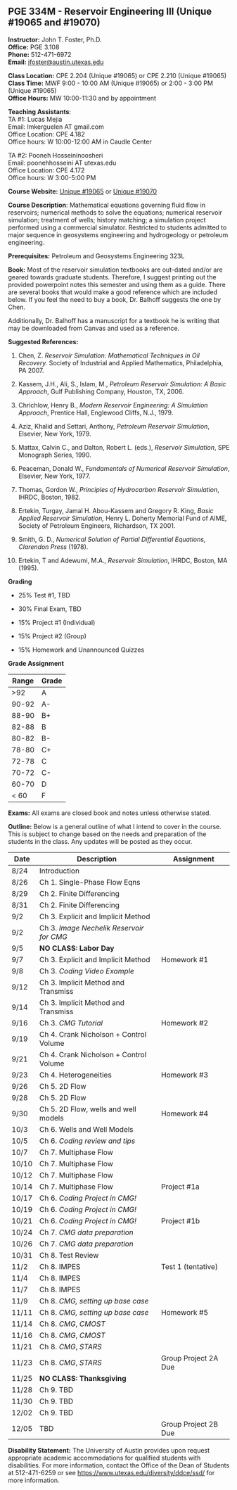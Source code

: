 <!--
.. title: Syllabus
.. slug: index
.. date: 2016-08-23 08:40:03 UTC-05:00
.. template: notitle.tmpl
.. description: PGE 323M - Reservoir Engineering III syllabus page
-->

## PGE 334M - Reservoir Engineering III (Unique #19065 and #19070)


**Instructor:** John T. Foster, Ph.D.  
**Office:** PGE 3.108  
**Phone:** 512-471-6972  
**Email:** [jfoster@austin.utexas.edu](mailto:jfoster@austin.utexas.edu)  

**Class Location:** CPE 2.204 (Unique #19065) or CPE 2.210 (Unique #19065)   
**Class Time:** MWF 9:00 - 10:00 AM (Unique #19065) or 2:00 - 3:00 PM (Unique #19065)  
**Office Hours:** MW 10:00-11:30 and by appointment   

**Teaching Assistants**:  
TA #1: Lucas Mejia   
Email: lmkerguelen AT gmail.com   
Office Location: CPE 4.182  
Office hours: W 10:00-12:00 AM in Caudle Center

TA #2: Pooneh Hosseininoosheri  
Email: poonehhosseini AT utexas.edu  
Office Location: CPE 4.172  
Office hours: W 3:00-5:00 PM  


**Course Website:** [Unique #19065](https://utexas.instructure.com/courses/1178879) or [Unique #19070](https://utexas.instructure.com/courses/1178880)

**Course Description**: Mathematical equations governing fluid flow in reservoirs; numerical methods to solve the equations; numerical reservoir simulation; treatment of wells; history matching; a simulation project performed using a commercial simulator. Restricted to students admitted to major sequence in geosystems engineering and hydrogeology or petroleum engineering. 


**Prerequisites:** Petroleum and Geosystems Engineering 323L

**Book:** Most of the reservoir simulation textbooks are out-dated and/or are geared towards graduate students. Therefore, I suggest printing out the provided powerpoint notes this semester and using them as a guide. There are several books that would make a good reference which are included below. If you feel the need to buy a book, Dr. Balhoff suggests the one by Chen.

Additionally, Dr. Balhoff has a manuscript for a textbook he is writing that may be downloaded from Canvas and used as a reference.

**Suggested References:**

1. Chen, Z. *Reservoir Simulation: Mathematical Techniques in Oil Recovery.* Society of Industrial and Applied Mathematics, Philadelphia, PA 2007.

1. Kassem, J.H., Ali, S., Islam, M., *Petroleum Reservoir Simulation: A Basic Approach*, Gulf Publishing Company, Houston, TX, 2006.

1. Chrichlow, Henry B., *Modern Reservoir Engineering: A Simulation Approach*, Prentice Hall, Englewood Cliffs, N.J., 1979.

1. Aziz, Khalid and Settari, Anthony, *Petroleum Reservoir Simulation*, Elsevier, New York, 1979.

1. Mattax, Calvin C., and Dalton, Robert L. (eds.), *Reservoir Simulation*, SPE Monograph Series, 1990.

1. Peaceman, Donald W., *Fundamentals of Numerical Reservoir Simulation*, Elsevier, New York, 1977.

1. Thomas, Gordon W., *Principles of Hydrocarbon Reservoir Simulation*, IHRDC, Boston, 1982.

1. Ertekin, Turgay, Jamal H. Abou-Kassem and Gregory R. King, *Basic Applied Reservoir Simulation,* Henry L. Doherty Memorial Fund of AIME, Society of Petroleum Engineers, Richardson, TX 2001.

1. Smith, G. D., *Numerical Solution of Partial Differential Equations, Clarendon Press* (1978).

1. Ertekin, T and Adewumi, M.A., *Reservoir Simulation*, IHRDC, Boston, MA (1995).


**Grading**

 * 25% Test #1, TBD

 * 30% Final Exam, TBD

 * 15% Project #1 (Individual)

 * 15% Project #2 (Group)

 * 15% Homework and Unannounced Quizzes


**Grade Assignment**

|Range|Grade|
|-|-|
|>92| A  |
|90-92| A-  |
|88-90| B+  |
|82-88| B  |
|80-82| B-  |
|78-80| C+  |
|72-78| C  |
|70-72| C-  |
|60-70| D  |
|< 60| F  |  


**Exams:** All exams are closed book and notes unless otherwise stated.

**Outline:** Below is a general outline of what I intend to cover in the course.  This is subject to change based on the needs and preparation of the students in the class.  Any updates will be posted as they occur.

| Date | Description | Assignment |
|-----------------|---------------------|-----------|
|8/24| Introduction||
|8/26| Ch 1. Single-Phase Flow Eqns | |
|8/29| Ch 2. Finite Differencing | |
|8/31| Ch 2. Finite Differencing | |
|9/2| Ch 3. Explicit and Implicit Method |  |
|9/2| Ch 3. *Image Nechelik Reservoir for CMG* |  |
|9/5| **NO CLASS: Labor Day** | |
|9/7| Ch 3. Explicit and Implicit Method | Homework #1 |
|9/8| Ch 3. *Coding Video Example* |  | 
|9/12| Ch 3. Implicit Method and Transmiss | |
|9/14| Ch 3. Implicit Method and Transmiss | |
|9/16| Ch 3. *CMG Tutorial* | Homework #2 |
|9/19| Ch 4. Crank Nicholson + Control Volume |  |
|9/21| Ch 4. Crank Nicholson + Control Volume |  |
|9/23| Ch 4. Heterogeneities | Homework #3
|9/26| Ch 5. 2D Flow |
|9/28| Ch 5. 2D Flow |
|9/30| Ch 5. 2D Flow, wells and well models | Homework #4 |
|10/3| Ch 6. Wells and Well Models | |
|10/5| Ch 6. *Coding review and tips* | |
|10/7| Ch 7. Multiphase Flow | |
|10/10| Ch 7. Multiphase Flow |  |
|10/12| Ch 7. Multiphase Flow | |
|10/14| Ch 7. Multiphase Flow | Project #1a |
|10/17| Ch 6. *Coding Project in CMG!* |   |
|10/19| Ch 6. *Coding Project in CMG!* |   |
|10/21| Ch 6. *Coding Project in CMG!* |  Project #1b |
|10/24| Ch 7. *CMG data preparation* |  |
|10/26| Ch 7. *CMG data preparation* |  |
|10/31| Ch 8. Test Review | |
|11/2| Ch 8. IMPES | Test 1 (tentative) |
|11/4| Ch 8. IMPES | |
|11/7| Ch 8. IMPES | |
|11/9| Ch 8. *CMG, setting up base case* |  |
|11/11| Ch 8. *CMG, setting up base case* | Homework #5 |
|11/14| Ch 8. *CMG*, *CMOST* | |
|11/16| Ch 8. *CMG*, *CMOST* | |
|11/21| Ch 8. *CMG*, *STARS* | |
|11/23| Ch 8. *CMG*, *STARS* | Group Project 2A Due |
|11/25| **NO CLASS: Thanksgiving** | |
|11/28| Ch 9. TBD |
|11/30| Ch 9. TBD |
|12/02| Ch 9. TBD |
|12/05| TBD | Group Project 2B Due |  


**Disability Statement:** The University of Austin provides upon request appropriate academic accommodations for qualified students with disabilities. For more information, contact the Office of the Dean of Students at 512-471-6259 or see <a href="https://www.utexas.edu/diversity/ddce/ssd/" target="_blank">https://www.utexas.edu/diversity/ddce/ssd/</a> for more information.
